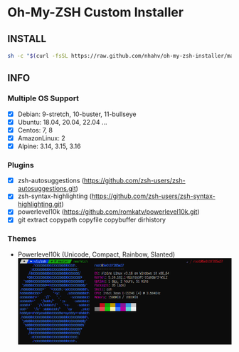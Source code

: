 # Oh-My-ZSH Custom Installer 

## INSTALL

```bash
sh -c "$(curl -fsSL https://raw.github.com/nhahv/oh-my-zsh-installer/master/install.sh)"
```

## INFO

### Multiple OS Support

- [x] Debian: 9-stretch, 10-buster, 11-bullseye
- [x] Ubuntu: 18.04, 20.04, 22.04 ...
- [x] Centos: 7, 8
- [x] AmazonLinux: 2
- [x] Alpine: 3.14, 3.15, 3.16

### Plugins
- [x] zsh-autosuggestions (https://github.com/zsh-users/zsh-autosuggestions.git)
- [x] zsh-syntax-highlighting (https://github.com/zsh-users/zsh-syntax-highlighting.git)
- [x] powerlevel10k (https://github.com/romkatv/powerlevel10k.git)
- [x] git extract copypath copyfile copybuffer dirhistory

### Themes
- Powerlevel10k (Unicode, Compact, Rainbow, Slanted)
  ![Powerlevel10k (Unicode, Compact, Rainbow, Slanted)](files/alpine-zsh-p10k-unicode-compact-rainbow-slanted.png)
